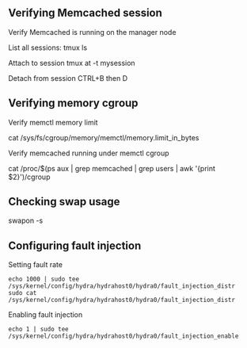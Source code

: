 ## Verifying Memcached session 

Verify Memcached is running on the manager node

List all sessions:
tmux ls

Attach to session
tmux at -t mysession

Detach from session
CTRL+B then D

## Verifying memory cgroup

Verify memctl memory limit

cat /sys/fs/cgroup/memory/memctl/memory.limit_in_bytes

Verify memcached running under memctl cgroup

cat /proc/$(ps aux | grep memcached | grep users | awk '{print $2}')/cgroup

## Checking swap usage

swapon -s

## Configuring fault injection


Setting fault rate

```
echo 1000 | sudo tee /sys/kernel/config/hydra/hydrahost0/hydra0/fault_injection_distr
sudo cat /sys/kernel/config/hydra/hydrahost0/hydra0/fault_injection_distr
```

Enabling fault injection

```
echo 1 | sudo tee /sys/kernel/config/hydra/hydrahost0/hydra0/fault_injection_enable
```
